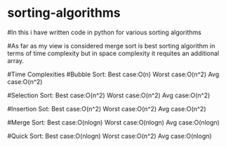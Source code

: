 # sorting-algorithms
#In this i have written code in python for various sorting algorithms

#As far as my view is considered merge sort is best sorting algorithm in terms of time complexity but in space complexity it requites an additional array.


#Time Complexities
#Bubble Sort:     Best case:O(n)
                  Worst case:O(n^2)
                  Avg case:O(n^2)

#Selection Sort:  Best case:O(n^2)
                  Worst case:O(n^2)
                  Avg case:O(n^2)

#Insertion Sot:   Best case:O(n^2)
                  Worst case:O(n^2)
                  Avg case:O(n^2)

#Merge Sort:      Best case:O(nlogn)
                  Worst case:O(nlogn)
                  Avg case:O(nlogn)

#Quick Sort:      Best case:O(nlogn)
                  Worst case:O(n^2)
                  Avg case:O(nlogn)
